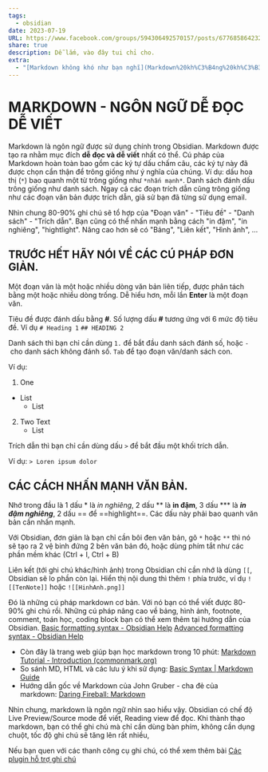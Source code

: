 ```yaml
---
tags:
  - obsidian
date: 2023-07-19
URL: https://www.facebook.com/groups/594306492570157/posts/677685864232219/
share: true
description: Dễ lắm, vào đây tui chỉ cho.
extra:
  - "[Markdown không khó như bạn nghĩ](Markdown%20kh%C3%B4ng%20kh%C3%B3%20nh%C6%B0%20b%E1%BA%A1n%20ngh%C4%A9.md)"
---
```


# MARKDOWN - NGÔN NGỮ DỄ ĐỌC DỄ VIẾT

Markdown là ngôn ngữ được sử dụng chính trong Obsidian. Markdown được tạo ra nhằm mục đích **dễ đọc và dễ viết** nhất có thể. Cú pháp của Markdown hoàn toàn bao gồm các ký tự dấu chấm câu, các ký tự này đã được chọn cẩn thận để trông giống như ý nghĩa của chúng. Ví dụ: dấu hoa thị (`*`) bao quanh một từ trông giống như `*nhấn mạnh*`. Danh sách đánh dấu trông giống như danh sách. Ngay cả các đoạn trích dẫn cũng trông giống như các đoạn văn bản được trích dẫn, giả sử bạn đã từng sử dụng email.

Nhìn chung 80-90% ghi chú sẽ tổ hợp của "Đoạn văn" - "Tiêu đề" - "Danh sách" - "Trích dẫn". Bạn cũng có thể nhấn mạnh bằng cách "in đậm", "in nghiêng", "hightlight". Nâng cao hơn sẽ có "Bảng", "Liên kết", "Hình ảnh", ...

## TRƯỚC HẾT HÃY NÓI VỀ CÁC CÚ PHÁP ĐƠN GIẢN.

Một đoạn văn là một hoặc nhiều dòng văn bản liên tiếp, được phân tách bằng một hoặc nhiều dòng trống. Dễ hiểu hơn, mỗi lần **Enter** là một đoạn văn.

Tiêu đề được đánh dấu bằng **#**. Số lượng dấu **#** tương ứng với 6 mức độ tiêu đề. Ví dụ
`# Heading 1`
`## HEADING 2`

Danh sách thì bạn chỉ cần dùng `1.` để bắt đầu danh sách đánh số, hoặc `-` cho danh sách không đánh số. `Tab` để tạo đoạn văn/danh sách con.

Ví dụ:

1. One
- List
	- List
2. Two
	Text
	- List

Trích dẫn thì bạn chỉ cần dùng dấu `>` để bắt đầu một khối trích dẫn.

Ví dụ: `> Loren ipsum dolor`

## CÁC CÁCH NHẤN MẠNH VĂN BẢN.

Nhớ trong đầu là 1 dấu * là *in nghiêng*, 2 dấu ** là **in đậm**, 3 dấu *** là ***in đậm nghiêng***, 2 dấu == để ==highlight==. Các dấu này phải bao quanh văn bản cần nhấn mạnh.

Với Obsidian, đơn giản là bạn chỉ cần bôi đen văn bản, gõ `*` hoặc `**` thì nó sẽ tạo ra 2 vệ binh đứng 2 bên văn bản đó, hoặc dùng phím tắt như các phần mềm khác (Ctrl + I, Ctrl + B)

Liên kết (tới ghi chú khác/hình ảnh) trong Obsidian chỉ cần nhớ là dùng `[[`, Obsidian sẽ lo phần còn lại. Hiển thị nội dung thì thêm `!` phía trước, ví dụ `![[TenNote]]` hoặc `![[HinhAnh.png]]`

Đó là những cú pháp markdown cơ bản. Với nó bạn có thể viết được 80-90% ghi chú rồi. Những cú pháp nâng cao về bảng, hình ảnh, footnote, comment, toán học, coding block bạn có thể xem thêm tại hướng dẫn của Obsidian.
[Basic formatting syntax - Obsidian Help](https://help.obsidian.md/Editing+and+formatting/Basic+formatting+syntax)
[Advanced formatting syntax - Obsidian Help](https://help.obsidian.md/Editing+and+formatting/Advanced+formatting+syntax)


- Còn đây là trang web giúp bạn học markdown trong 10 phút: [Markdown Tutorial - Introduction (commonmark.org)](https://commonmark.org/help/tutorial/index.html)
- So sánh MD, HTML và các lưu ý khi sử dụng: [Basic Syntax | Markdown Guide](https://www.markdownguide.org/basic-syntax/)
- Hướng dẫn gốc về Markdown của John Gruber - cha đẻ của markdown: [Daring Fireball: Markdown](https://daringfireball.net/projects/markdown/)

Nhìn chung, markdown là ngôn ngữ nhìn sao hiểu vậy. Obsidian có chế độ Live Preview/Source mode để viết, Reading view để đọc. Khi thành thạo markdown, bạn có thể ghi chú mà chỉ cần dùng bàn phím, không cần dụng chuột, tốc độ ghi chú sẽ tăng lên rất nhiều,

Nếu bạn quen với các thanh công cụ ghi chú, có thể xem thêm bài [Các plugin hỗ trợ ghi chú](https://www.facebook.com/groups/594306492570157/posts/659594299374709)

